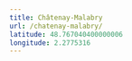 ```yaml
---
title: Châtenay-Malabry
url: /chatenay-malabry/
latitude: 48.767040400000006
longitude: 2.2775316
---
```

